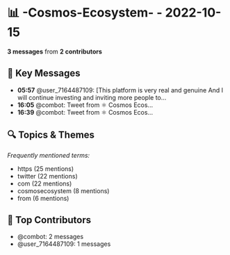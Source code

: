 # 📊 -Cosmos-Ecosystem- - 2022-10-15
**3 messages** from **2 contributors**

## 💬 Key Messages
- **05:57** @user_7164487109: [This platform is very real and genuine And I will continue investing and inviting more people to...
- **16:05** @combot: [‌‌‌‌‎⁠](https://twitter.com/CosmosEcosystem/status/1581315399051714560)Tweet from ⚛️ Cosmos Ecos...
- **16:39** @combot: [‌‌‌‌‎⁠](https://twitter.com/CosmosEcosystem/status/1581323819515408384)Tweet from ⚛️ Cosmos Ecos...

## 🔍 Topics & Themes
*Frequently mentioned terms:*
- https (25 mentions)
- twitter (22 mentions)
- com (22 mentions)
- cosmosecosystem (8 mentions)
- from (6 mentions)

## 👥 Top Contributors
- @combot: 2 messages
- @user_7164487109: 1 messages